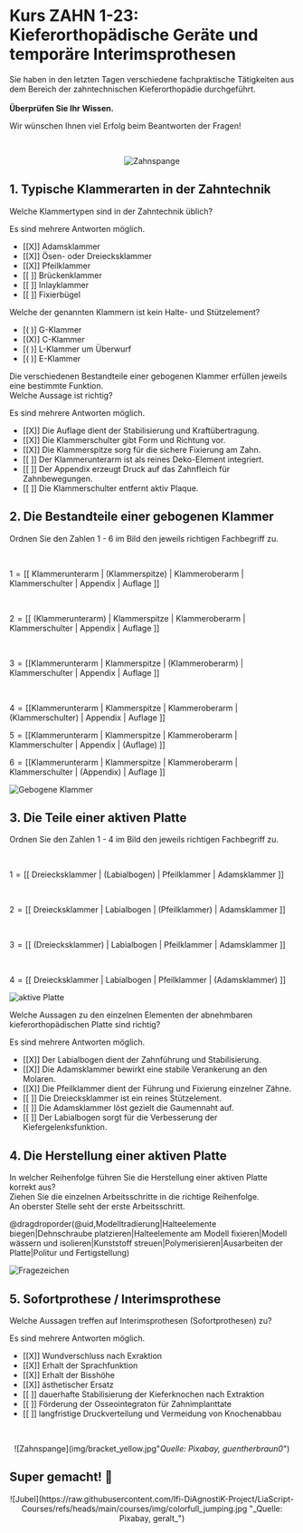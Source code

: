 <!--

author: Hilke Domsch; Alexander Meiwald

email:    hilke.domsch@gkz-ev.de

version: 0.0.3

language: de

narrator: Deutsch Male

edit: true
date: 2025-10-13
icon: https://raw.githubusercontent.com/Ifi-DiAgnostiK-Project/LiaScript-Courses/refs/heads/main/img/Logo_234px.png
logo: img/bracket_closeup.jpg

attribute: image by pixabay https://pixabay.com/de/photos/zahnarzt-kieferorthop%C3%A4die-542252/

comment:  ZAHN 1-23 Kieferorthopädische Geräte und temporäre Interimsprothesen herstellen

link: https://raw.githubusercontent.com/Ifi-DiAgnostiK-Project/LiaScript-Courses/refs/heads/main/courses/style.css

import: https://raw.githubusercontent.com/Ifi-DiAgnostiK-Project/LiaScript_DragAndDrop_Template/refs/heads/main/README.md
        https://raw.githubusercontent.com/Ifi-DiAgnostiK-Project/Piktogramme/refs/heads/main/makros.md
        https://raw.githubusercontent.com/Ifi-DiAgnostiK-Project/Textilpflegesymbole/refs/heads/main/makros.md
        https://raw.githubusercontent.com/Ifi-DiAgnostiK-Project/LiaScript_ImageQuiz/refs/heads/main/README.md
        https://raw.githubusercontent.com/Ifi-DiAgnostiK-Project/Bildersammlung/refs/heads/main/makros.md

title: ZAHN 1-23: Kieferorthopäische Geräte und temporäre Interimsprothesen

tags:
    - Zahntechniker
    - Zahnersatz
    - Kieferorthopädie
    - Zahnklammer
    - Zahnprothese

@style
.flex-container {
    display: flex;
    flex-wrap: wrap; /* Allows the items to wrap as needed */
    align-items: stretch;
    gap: 20px; /* Adds both horizontal and vertical spacing between items */
}

.flex-child { 
    flex: 1;
    margin-right: 20px; /* Adds space between the columns */
}

@media (max-width: 600px) {
    .flex-child {
        flex: 100%; /* Makes the child divs take up the full width on slim devices */
        margin-right: 0; /* Removes the right margin */
    }
}

.image-container {
  width: 200px;
  height: 200px;
  border: 1px solid #ccc;
  display: flex;
  justify-content: center;
  align-items: center;
  overflow: hidden;
  background-color: #f8f8f8;
}

.image-container img {
  width: fit-content;
  height: fit-content;
  object-fit: cover;
  display: block;
}

@end

-->

# Kurs ZAHN 1-23: Kieferorthopädische Geräte und temporäre Interimsprothesen

Sie haben in den letzten Tagen verschiedene fachpraktische Tätigkeiten aus dem Bereich der zahntechnischen Kieferorthopädie durchgeführt.  <br> <br> __Überprüfen Sie Ihr Wissen.__


<!-- class="highlight" -->
Wir wünschen Ihnen viel Erfolg beim Beantworten der Fragen! 

<br>
<center>


![Zahnspange](img/bracket_closeup.jpg "[_Quelle: Pixabay, guentherbraun0_](https://pixabay.com/de/photos/zahnarzt-kieferorthop%C3%A4die-542252/)")<!-- style="width: 400px" -->

</center> 


## 1. Typische Klammerarten in der Zahntechnik

<section class="flex-container border">
<div class="flex-child">

<!-- class="highlight"-->
Welche Klammertypen sind in der Zahntechnik üblich?

<!--style="color: red"-->Es sind mehrere Antworten möglich.

<!-- data-randomize -->
- [[X]] Adamsklammer
- [[X]] Ösen- oder Dreiecksklammer
- [[X]] Pfeilklammer
- [[ ]] Brückenklammer
- [[ ]] Inlayklammer
- [[ ]] Fixierbügel

</div>
</section>

<section class="flex-container border">
<div class="flex-child">

<!-- class="highlight"-->
Welche der genannten Klammern ist kein Halte- und Stützelement?

<!-- data-randomize -->
- [( )] G-Klammer
- [(X)] C-Klammer
- [( )] L-Klammer um Überwurf
- [( )] E-Klammer

</div>
</section>

<section class="flex-container border">
<div class="flex-child">

<!-- class="highlight"-->
Die verschiedenen Bestandteile einer gebogenen Klammer erfüllen jeweils eine bestimmte Funktion.\
Welche Aussage ist richtig?

<!--style="color: red"-->Es sind mehrere Antworten möglich.

<!-- data-randomize -->
- [[X]] Die Auflage dient der Stabilisierung und Kraftübertragung.
- [[X]] Die Klammerschulter gibt Form und Richtung vor.
- [[X]] Die Klammerspitze sorg für die sichere Fixierung am Zahn.
- [[ ]] Der Klammerunterarm ist als reines Deko-Element integriert.
- [[ ]] Der Appendix erzeugt Druck auf das Zahnfleich für Zahnbewegungen. 
- [[ ]] Die Klammerschulter entfernt aktiv Plaque. 

</div>
</section>

## 2. Die Bestandteile einer gebogenen Klammer

<section class="flex-container border">
<div class="flex-child">

<!-- class="highlight"-->
Ordnen Sie den Zahlen 1 - 6 im Bild den jeweils richtigen Fachbegriff zu.  

<br>

<!-- data-randomize -->
1<!--style="color: red; font-weight: bolder"-->  =  [[ Klammerunterarm | (Klammerspitze)   | Klammeroberarm  |   Klammerschulter |  Appendix  |  Auflage ]]

<br>

<!-- data-randomize -->
2<!--style="color: red; font-weight: bolder"-->  =  [[ (Klammerunterarm) | Klammerspitze   | Klammeroberarm  |     Klammerschulter |  Appendix  |  Auflage ]]

<br>

<!-- data-randomize -->
3<!--style="color: red; font-weight: bolder"-->  =  [[Klammerunterarm | Klammerspitze  | (Klammeroberarm)  |      Klammerschulter |  Appendix  |  Auflage ]]

<br>

<!-- data-randomize -->
4<!--style="color: red; font-weight: bolder"-->  =  [[Klammerunterarm | Klammerspitze   | Klammeroberarm  |     (Klammerschulter) |  Appendix  |  Auflage ]]

<!-- data-randomize -->
5<!--style="color: red; font-weight: bolder"-->  =  [[Klammerunterarm | Klammerspitze   | Klammeroberarm  |     Klammerschulter |  Appendix  |  (Auflage) ]]

<!-- data-randomize -->
6<!--style="color: red; font-weight: bolder"-->  =  [[Klammerunterarm | Klammerspitze   | Klammeroberarm  |     Klammerschulter |  (Appendix)  |  Auflage ]]



</div>
<div class="flex-child-0">

![Gebogene Klammer](img/zahn-draht-schematisch.png "                                             _Quelle: HWK Dresden, Alexander Meiwald_")<!-- style="max-width: 350px; width: 100%" -->


</div>
</section>

## 3. Die Teile einer aktiven Platte

<section class="flex-container border">
<div class="flex-child">

<!-- class="highlight"-->
Ordnen Sie den Zahlen 1 - 4 im Bild den jeweils richtigen Fachbegriff zu.  

<br>

<!-- data-randomize -->
1<!--style="color: blue; font-weight: bolder"-->  =  [[ Dreiecksklammer | (Labialbogen)   | Pfeilklammer  |   Adamsklammer ]]

<br>

<!-- data-randomize -->
2<!--style="color: blue; font-weight: bolder"-->  =  [[ Dreiecksklammer | Labialbogen   |  (Pfeilklammer)  |   Adamsklammer ]]

<br>

<!-- data-randomize -->
3<!--style="color: blue; font-weight: bolder"-->  =  [[ (Dreiecksklammer) | Labialbogen   | Pfeilklammer  |   Adamsklammer ]]

<br>

<!-- data-randomize -->
4<!--style="color: blue; font-weight: bolder"-->  =  [[ Dreiecksklammer | Labialbogen   | Pfeilklammer  |   (Adamsklammer) ]]

</div>
<div class="flex-child-0">

![aktive Platte](img/rainbow_bracket.png "                         _Quelle: HWK Dresden, Alexander Meiwald_")<!-- style="max-width: 350px; width: 100%" -->


</div>
</section>

<section class="flex-container border">
<div class="flex-child">

<!-- class="highlight"-->
Welche Aussagen zu den einzelnen Elementen der abnehmbaren kieferorthopädischen Platte sind richtig? 

<!--style="color: red"-->Es sind mehrere Antworten möglich.

<!-- data-randomize -->
- [[X]] Der Labialbogen dient der Zahnführung und Stabilisierung.
- [[X]] Die Adamsklammer bewirkt eine stabile Verankerung an den Molaren.
- [[X]] Die Pfeilklammer dient der Führung und Fixierung einzelner Zähne.
- [[ ]] Die Dreiecksklammer ist ein reines Stützelement.
- [[ ]] Die Adamsklammer löst gezielt die Gaumennaht auf. 
- [[ ]] Der Labialbogen sorgt für die Verbesserung der Kiefergelenksfunktion.

</div>
</section>


## 4. Die Herstellung einer aktiven Platte

<section class="flex-container border">
<div class="flex-child">

<!-- class="highlight"-->
In welcher Reihenfolge führen Sie die Herstellung einer aktiven Platte korrekt aus?\
Ziehen Sie die einzelnen Arbeitsschritte in die richtige Reihenfolge.\
An oberster Stelle seht der erste Arbeitsschritt.

<!-- data-randomize -->
@dragdroporder(@uid,Modelltradierung|Halteelemente biegen|Dehnschraube platzieren|Halteelemente am Modell fixieren|Modell wässern und isolieren|Kunststoff streuen|Polymerisieren|Ausarbeiten der Platte|Politur und Fertigstellung)

</div>
<div class="flex-child-0">

![Fragezeichen](https://raw.githubusercontent.com/Ifi-DiAgnostiK-Project/LiaScript-Courses/refs/heads/main/courses/img/fragezeichen.jpg "_Quelle: Pixabay, Peggy+Marco_")<!-- style="max-width: 200px; width: 100%" -->


</div>
</section>

## 5. Sofortprothese / Interimsprothese

<section class="flex-container border">
<div class="flex-child">

<!-- class="highlight"-->
Welche Aussagen treffen auf Interimsprothesen (Sofortprothesen) zu? 

<!--style="color: red"-->Es sind mehrere Antworten möglich.

<!-- data-randomize -->
- [[X]] Wundverschluss nach Exraktion
- [[X]] Erhalt der Sprachfunktion
- [[X]] Erhalt der Bisshöhe
- [[X]] ästhetischer Ersatz
- [[ ]] dauerhafte Stabilisierung der Kieferknochen nach Extraktion
- [[ ]] Förderung der Osseointegraton für Zahnimplanttate
- [[ ]] langfristige Druckverteilung und Vermeidung von Knochenabbau

</div>
</section>

<br>
<center>


![Zahnspange](img/bracket_yellow.jpg"_Quelle: Pixabay, guentherbraun0_")<!-- style="max-width: 350px; width: 100%" -->


</center>


## Super gemacht! 🙌


<center>
![Jubel](https://raw.githubusercontent.com/Ifi-DiAgnostiK-Project/LiaScript-Courses/refs/heads/main/courses/img/colorfull_jumping.jpg "_Quelle: Pixabay, geralt_")
</center>
